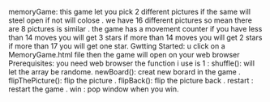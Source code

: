 memoryGame:
this game let you pick 2 different pictures if the same will steel open if not will colose . we have 16 different pictures so mean there are 8 pictures is similar .
the game has a movement counter if you have less than 14 moves you will get 3 stars if more than 14 moves you will get 2 stars if more than 17 you will get one star.
Gwtting Started:
u click on a MemoryGame.html file then the game will open on your web browser
Prerequisites:
you need web browser 
the function i use is 1 :
shuffle(): will let the array be randome.
newBoard(): creat new borard in the game .
flipThePicture(): flip the picture .
flipBack(): flip the picture back .
restart : restart the game .
win : pop window when you win.


